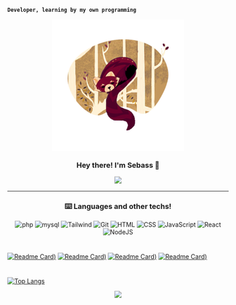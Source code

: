 **`Developer, learning by my own programming`**
<p align="center" width="300">
   <img align="center" width="300" src="https://github.com/Sebasssssss/Sebasssssss/blob/main/redpanda.png?raw=true" />
   <h3 align="center">Hey there! I'm Sebass 🦊</h3>
</p>

<p align="center">
  <a href="https://github.com/DenverCoder1/readme-typing-svg">
    <img src="https://readme-typing-svg.demolab.com/?lines=Working+on+web+development;Coding+javascript+for+React!&font=Fira%20Code&center=true&width=440&height=45&color=daa35f&vCenter=true&pause=1000&size=22" /></a>
</p>

---

### <h3 align="center" color="e0def4">⌨️ Languages and other techs!</h3>
<div align="center">
   <img alt="php" width="40px" src="https://cdn.jsdelivr.net/gh/devicons/devicon/icons/php/php-original.svg" />
   <img alt="mysql" width="30px" src="https://cdn.jsdelivr.net/gh/devicons/devicon/icons/mysql/mysql-original.svg" />
   <img alt="Tailwind" width="30px" src="https://upload.wikimedia.org/wikipedia/commons/thumb/d/d5/Tailwind_CSS_Logo.svg/2048px-Tailwind_CSS_Logo.svg.png" />
   <img alt="Git" width="30px" src="https://cdn.jsdelivr.net/gh/devicons/devicon/icons/git/git-original.svg" />
   <img alt="HTML" width="30px" src="https://cdn.jsdelivr.net/gh/devicons/devicon/icons/html5/html5-plain.svg" />
   <img alt="CSS" width="30px" src="https://cdn.jsdelivr.net/gh/devicons/devicon/icons/css3/css3-plain.svg" />
   <img alt="JavaScript" width="30px" src="https://cdn.jsdelivr.net/gh/devicons/devicon/icons/javascript/javascript-plain.svg" />
   <img alt="React" width="30px" src="https://cdn.jsdelivr.net/gh/devicons/devicon/icons/react/react-original.svg" />
   <img alt="NodeJS" width="30px" src="https://cdn.jsdelivr.net/gh/devicons/devicon/icons/nodejs/nodejs-original.svg" />
</div>

#

[![Readme Card](https://github-readme-stats.vercel.app/api/pin/?username=Sebasssssss&repo=Football-Wbsite-Frontend-Backend&title_color=31748f&icon_color=89729f&text_color=e0def4&bg_color=1f1928&hide_border=true))](https://github.com/Sebasssssss/Football-Wbsite-Frontend-Backend)
[![Readme Card](https://github-readme-stats.vercel.app/api/pin/?username=Sebasssssss&repo=PersonalBlog-PHP-Takuya-WhatIUse&title_color=31748f&icon_color=89729f&text_color=e0def4&bg_color=1f1928&hide_border=true))](https://github.com/Sebasssssss/PersonalBlog-PHP-Takuya-WhatIUse)
[![Readme Card](https://github-readme-stats.vercel.app/api/pin/?username=Sebasssssss&repo=sebass-homepage&title_color=31748f&icon_color=89729f&text_color=e0def4&bg_color=1f1928&hide_border=true))](https://github.com/Sebasssssss/sebass-homepage)
[![Readme Card](https://github-readme-stats.vercel.app/api/pin/?username=Sebasssssss&repo=Giffy.app&title_color=31748f&icon_color=89729f&text_color=e0def4&bg_color=1f1928&hide_border=true))](https://github.com/Sebasssssss/Giffy.app)


#

[![Top Langs](https://github-readme-stats.vercel.app/api/top-langs/?username=Sebasssssss&layout=compact&title_color=31748f&icon_color=f9f9f9&text_color=e0def4&bg_color=1f1928&hide_border=true)](https://github.com/Sebasssssss/github-readme-stats)

<!-- soon soon soon -->
<p align="center">
  <a href="https://readme.andyruwruw.com/api/now-playing?open">
    <img src="https://readme.andyruwruw.com/api/now-playing">
  </a>
</p>
